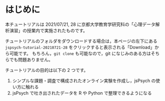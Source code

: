 # はじめに

本チュートリアルは 2021/07/21, 28 に京都大学教育学研究科の「心理データ解析演習」の授業内で実施されたものです。

チュートリアルのフォルダをダウンロードする場合は，本ページの左下にある`jspsych-tutorial-20210721-28` をクリックすると表示される「Download」から可能です。
もちろん，`git clone` も可能なので，git になじみのある方はそちらでも問題ありません。

チュートリアルの目的は以下の 2 つです。

1. シンプルな課題・調査で構成されたオンライン実験を作成し，jsPsych の使い方に触れる
2. jsPsych で吐き出されたデータを R や Python で整理できるようになる
